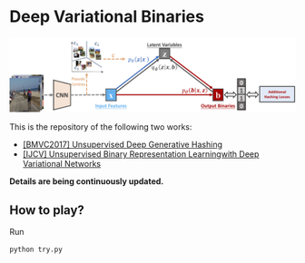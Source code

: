 # Deep Variational Binaries
![hehe](/pic/f1_1.jpg)

This is the repository of the following two works:
* [[BMVC2017] Unsupervised Deep Generative Hashing](https://bmvc2017.london/programme-1)
* [[IJCV] Unsupervised Binary Representation Learningwith Deep Variational Networks](http://em.rdcu.be/wf/click?upn=lMZy1lernSJ7apc5DgYM8WV7b2ReuuEsSzMLAvZx1kQ-3D_AGTHAXcHvUcYhewOMVitBIHo527D-2FG2RbtzJYSSledZiddWAiwHqk-2FFxID-2FsLbbon3eZSmISIje7XuvYHKijCCbkKMOksFt0MdY2Aj4lkj-2F8oX-2BU2q-2BpHU3n9LO5PI0dQ0yLYvYk-2BG72T3YF6tY37uBRzJqJGVtWwIOn8ShwLhBJSsT1tWS4W-2B3e5lM1EvmfYMqi6-2BahGyNo3Gni9XOFWuZ9F6avj36X1f-2B-2FI2uu4zJkq5FaIL3N2gzu5DS6wKZUlhbiznXS9gqOfFHfa59-2BVA-3D-3D)


**Details are being continuously updated.**

## How to play?
Run 
```
python try.py
```



